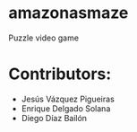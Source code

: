 # amazonasmaze
  Puzzle video game
# Contributors:
- Jesús Vázquez Pigueiras
- Enrique Delgado Solana
- Diego Díaz Bailón
